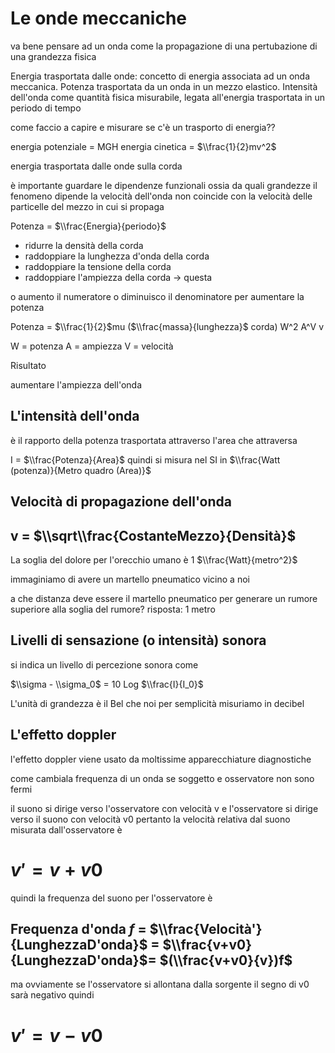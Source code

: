 # Le onde meccaniche

va bene pensare ad un onda come la propagazione di una pertubazione di una grandezza fisica

Energia trasportata dalle onde: concetto di energia associata ad un onda meccanica. Potenza trasportata da un onda in un mezzo elastico. Intensità dell'onda come quantità fisica misurabile, legata all'energia trasportata in un periodo di tempo

come faccio a capire e misurare se c'è un trasporto di energia??

energia potenziale = MGH
energia cinetica = $\\frac{1}{2}mv^2$

energia trasportata dalle onde sulla corda

è importante guardare le dipendenze funzionali ossia da quali grandezze il fenomeno dipende
la velocità dell'onda non coincide con la velocità delle particelle del mezzo in cui si propaga

Potenza = $\\frac{Energia}{periodo}$

* ridurre la densità della corda
* raddoppiare la lunghezza d'onda della corda
* raddoppiare la tensione della corda
* raddoppiare l'ampiezza della corda → questa

o aumento il numeratore o diminuisco il denominatore per aumentare la potenza

Potenza = $\\frac{1}{2}$mu ($\\frac{massa}{lunghezza}$ corda) W^2 A^V v

W = potenza
A = ampiezza
V = velocità

Risultato

aumentare l'ampiezza dell'onda

## L'intensità dell'onda

è il rapporto della potenza trasportata attraverso l'area che attraversa

I = $\\frac{Potenza}{Area}$ quindi si misura nel SI in $\\frac{Watt (potenza)}{Metro quadro (Area)}$

## Velocità di propagazione dell'onda

## v = $\\sqrt\\frac{CostanteMezzo}{Densità}$

La soglia del dolore per l'orecchio umano è 1 $\\frac{Watt}{metro^2}$

immaginiamo di avere un martello pneumatico vicino a noi

a che distanza deve essere il martello pneumatico per generare un rumore superiore alla soglia del rumore?
risposta:
1 metro

## Livelli di sensazione (o intensità) sonora

si indica un livello di percezione sonora come

$\\sigma - \\sigma_0$ = 10 Log $\\frac{I}{I_0}$

L'unità di grandezza è il Bel che noi per semplicità misuriamo in decibel

## L'effetto doppler

l'effetto doppler viene usato da moltissime apparecchiature diagnostiche

come cambiala frequenza di un onda se soggetto e osservatore non sono fermi

il suono si dirige verso l'osservatore con velocità v e l'osservatore si dirige verso il suono con velocità v0 pertanto la velocità relativa dal suono misurata dall'osservatore è

# $v'=v+v0$

quindi la frequenza del suono per l'osservatore è

## Frequenza d'onda $f$ = $\\frac{Velocità'}{LunghezzaD'onda}$ = $\\frac{v+v0}{LunghezzaD'onda}$= $(\\frac{v+v0}{v})f$

ma ovviamente se l'osservatore si allontana dalla sorgente il segno di v0 sarà negativo quindi

# $v'=v-v0$